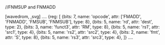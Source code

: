 //FNMSUP and FNMADD

[wavedrom, ,svg]
....
{reg: [
{bits: 7, name: 'opcode', attr: ['FMADD', 'FNMADD', 'FMSUB', 'FNMSUB'],    type: 8},
{bits: 5, name: 'rd',     attr: 'dest',     type: 2},
{bits: 3, name: 'funct3',  attr: 'RM', type: 8},
{bits: 5, name: 'rs1',    attr: 'src1',     type: 4},
{bits: 5, name: 'rs2',    attr: 'src2',     type: 4},
{bits: 2, name: 'fmt',    attr: 'S',        type: 8},
{bits: 5, name: 'rs3',    attr: 'src3',     type: 4},
]}
....

